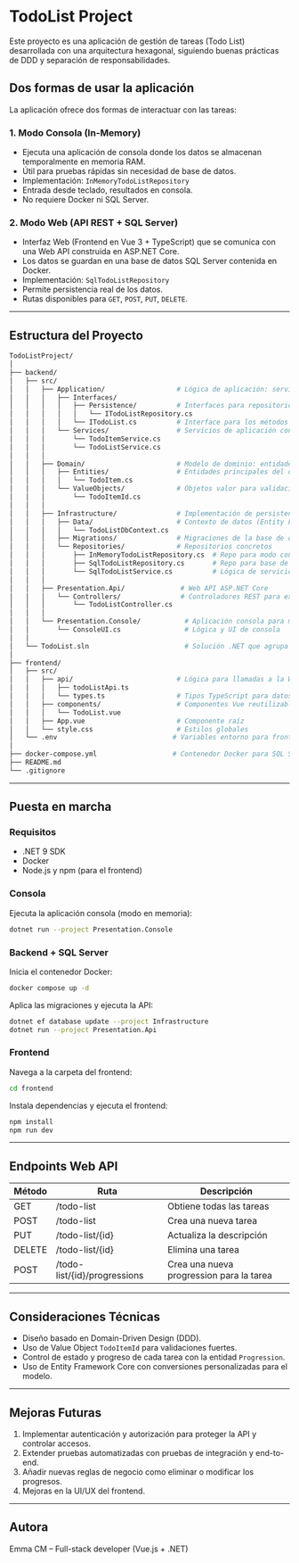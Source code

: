 ﻿# TodoList Project

Este proyecto es una aplicación de gestión de tareas (Todo List) desarrollada con una arquitectura hexagonal, siguiendo buenas prácticas de DDD y separación de responsabilidades.

## Dos formas de usar la aplicación

La aplicación ofrece dos formas de interactuar con las tareas:

### 1. Modo Consola (In-Memory)

- Ejecuta una aplicación de consola donde los datos se almacenan temporalmente en memoria RAM.
- Útil para pruebas rápidas sin necesidad de base de datos.
- Implementación: `InMemoryTodoListRepository`
- Entrada desde teclado, resultados en consola.
- No requiere Docker ni SQL Server.

### 2. Modo Web (API REST + SQL Server)

- Interfaz Web (Frontend en Vue 3 + TypeScript) que se comunica con una Web API construida en ASP.NET Core.
- Los datos se guardan en una base de datos SQL Server contenida en Docker.
- Implementación: `SqlTodoListRepository`
- Permite persistencia real de los datos.
- Rutas disponibles para `GET`, `POST`, `PUT`, `DELETE`.

---

## Estructura del Proyecto

```bash
TodoListProject/
│
├── backend/
│   ├── src/
│   │   ├── Application/                  # Lógica de aplicación: servicios, interfaces, casos de uso
│   │   │   ├── Interfaces/
│   │   │   │   ├── Persistence/          # Interfaces para repositorios (persistencia)
│   │   │   │   │   └── ITodoListRepository.cs
│   │   │   │   └── ITodoList.cs          # Interface para los métodos del todo list (puertos)
│   │   │   └── Services/                 # Servicios de aplicación con lógica concreta
│   │   │       └── TodoItemService.cs
│   │   │       └── TodoListService.cs
│   │   │
│   │   ├── Domain/                       # Modelo de dominio: entidades, objetos valor, reglas de negocio
│   │   │   ├── Entities/                 # Entidades principales del dominio
│   │   │   │   └── TodoItem.cs
│   │   │   └── ValueObjects/             # Objetos valor para validaciones fuertes y encapsulación
│   │   │       └── TodoItemId.cs
│   │   │
│   │   ├── Infrastructure/               # Implementación de persistencia y repositorios
│   │   │   ├── Data/                     # Contexto de datos (Entity Framework, DbContext)
│   │   │   │   └── TodoListDbContext.cs
│   │   │   ├── Migrations/               # Migraciones de la base de datos EF Core
│   │   │   └── Repositories/             # Repositorios concretos
│   │   │       ├── InMemoryTodoListRepository.cs  # Repo para modo consola (RAM)
│   │   │       ├── SqlTodoListRepository.cs       # Repo para base de datos SQL Server
│   │   │       └── SqlTodoListService.cs          # Lógica de servicio con acceso a SQL Server
│   │   │
│   │   ├── Presentation.Api/              # Web API ASP.NET Core
│   │   │   └── Controllers/               # Controladores REST para exponer la API
│   │   │       └── TodoListController.cs
│   │   │
│   │   └── Presentation.Console/           # Aplicación consola para modo in-memory
│   │       └── ConsoleUI.cs                # Lógica y UI de consola
│   │
│   └── TodoList.sln                        # Solución .NET que agrupa todos los proyectos
│
├── frontend/                              
│   ├── src/
│   │   ├── api/                          # Lógica para llamadas a la Web API
│   │   │   ├── todoListApi.ts
│   │   │   └── types.ts                  # Tipos TypeScript para datos
│   │   ├── components/                   # Componentes Vue reutilizables
│   │   │   └── TodoList.vue
│   │   ├── App.vue                       # Componente raíz
│   │   └── style.css                     # Estilos globales
│   └── .env                             # Variables entorno para frontend
│
├── docker-compose.yml                   # Contenedor Docker para SQL Server y servicios
├── README.md                           
└── .gitignore                         
```

---

## Puesta en marcha

### Requisitos
- .NET 9 SDK  
- Docker  
- Node.js y npm (para el frontend)

### Consola

Ejecuta la aplicación consola (modo en memoria):
```bash
dotnet run --project Presentation.Console
```

### Backend + SQL Server

Inicia el contenedor Docker:
```bash
docker compose up -d
```

Aplica las migraciones y ejecuta la API:
```bash
dotnet ef database update --project Infrastructure
dotnet run --project Presentation.Api
```

### Frontend

Navega a la carpeta del frontend:
```bash
cd frontend
```

Instala dependencias y ejecuta el frontend:
```bash
npm install
npm run dev
```

---

## Endpoints Web API

| Método | Ruta                              | Descripción                             |
|--------|-----------------------------------|-----------------------------------------|
| GET    | /todo-list                        | Obtiene todas las tareas                |
| POST   | /todo-list                        | Crea una nueva tarea                    |
| PUT    | /todo-list/{id}                   | Actualiza la descripción                |
| DELETE | /todo-list/{id}                   | Elimina una tarea                       |
| POST   | /todo-list/{id}/progressions      | Crea una nueva progression para la tarea|

---

## Consideraciones Técnicas

- Diseño basado en Domain-Driven Design (DDD).
- Uso de Value Object `TodoItemId` para validaciones fuertes.
- Control de estado y progreso de cada tarea con la entidad `Progression`.
- Uso de Entity Framework Core con conversiones personalizadas para el modelo.

---

## Mejoras Futuras

1. Implementar autenticación y autorización para proteger la API y controlar accesos.
2. Extender pruebas automatizadas con pruebas de integración y end-to-end.
3. Añadir nuevas reglas de negocio como eliminar o modificar los progresos.
4. Mejoras en la UI/UX del frontend.

---

## Autora

Emma CM – Full-stack developer (Vue.js + .NET)
